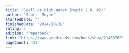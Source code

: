 ```yaml
---
title: "Spell or High Water (Magic 2.0, #2)"
author: "Scott  Meyer"
startedDate: ""
finishedDate: "2014/10/28"
rating: 3
edition: "Paperback"
link: "https://www.goodreads.com/book/show/21483760"
pageCount: 431
---
```




